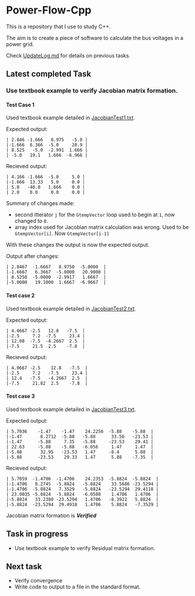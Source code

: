 # Power-Flow-Cpp
This is a repository that I use to study C++.

The aim is to create a piece of software to calculate the bus voltages in a power grid.

Check [UpdateLog.md](/UpdateLog.md) for details on previous tasks.

## Latest completed Task 

### Use textbook example to verify Jacobian matrix formation.

#### Test Case 1
Used textbook example detailed in [JacobianTest1.txt](/Data/JacobianTest1.txt).

Expected output:  

```
| 2.846 -1.666   8.975   -5.0 |
|-1.666  6.366  -5.0     20.9 |
| 8.525   -5.0  -2.991  1.666 |
| -5.0   19.1   1.666  -6.966 |
```

Recieved output:  

```
| 4.166 -1.666  -5.0     5.0 |
|-1.666  13.33   5.0     0.0 |
| 5.0   -40.0   1.666    0.0 |
| 2.0    0.0     0.0     0.0 |
```

Summary of changes made:
- second itterator `j` for the `GtempVector` loop used to begin at `1`, now changed to `0`.
- array index used for Jacobian matrix calculation was wrong. Used to be `GtempVector[i]`. Now `GtempVector[i-1]`

With these changes the output is now the expected output.  

Output after changes:

```
| 2.8467  -1.6667   8.9750  -5.0000  |
|-1.6667   6.3667  -5.0000   20.9000 |
| 8.5250  -5.0000  -2.9917   1.6667  |
|-5.0000   19.1000  1.6667  -6.9667  |
```

#### Test case 2

Used textbook example detailed in [JacobianTest2.txt](/Data/JacobianTest2.txt).

Expected output:  

```
| 4.0667 -2.5   12.8   -7.5  |
|-2.5     7.2  -7.5     23.4 |
| 12.08  -7.5  -4.2667  2.5  |
|-7.5     21.5  2.5    -7.8  |
```

Recieved output:  

```
| 4.0667 -2.5    12.8   -7.5  |
|-2.5     7.2   -7.5     23.4 |
| 12.4   -7.5   -4.2667  2.5  |
|-7.5     21.82  2.5    -7.8  |
```

#### Test case 3

Used textbook example detailed in [JacobianTest3.txt](/Data/JacobianTest3.txt).

Expected output:  

```
| 5.7036    -1.47    -1.47    24.2256  -5.88    -5.88  |
|-1.47       8.2712  -5.88   -5.88      33.56   -23.53 |
|-1.47      -5.88     7.35   -5.88     -23.53    29.41 |
| 22.63     -5.88    -5.88   -6.056     1.47     1.47  |
|-5.88       32.95   -23.53   1.47     -8.4      5.88  |
|-5.88      -23.53    29.33   1.47      5.88    -7.35  |
```

Recieved output:  

```
| 5.7059  -1.4706  -1.4706    24.2353  -5.8824  -5.8824  |
|-1.4706   8.2745  -5.8824   -5.8824    33.5686 -23.5294 |
|-1.4706  -5.8824   7.3529   -5.8824   -23.5294  29.4118 |
| 23.0035 -5.8824  -5.8824   -6.0588    1.4706   1.4706  |
|-5.8824   33.2380 -23.5294   1.4706   -8.3922   5.8824  |
|-5.8824  -23.5294  29.4918   1.4706    5.8824   -7.3529 |
```

Jacobian matrix formation is ***Verified***

## Task in progress
- Use textbook example to verify Residual matrix formation.

## Next task
- Verify convergence
- Write code to output to a file in the standard format.